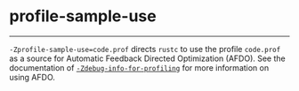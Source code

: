 # profile-sample-use

---

`-Zprofile-sample-use=code.prof` directs `rustc` to use the profile
`code.prof` as a source for Automatic Feedback Directed Optimization (AFDO).
See the documentation of [`-Zdebug-info-for-profiling`] for more information
on using AFDO.

[`-Zdebug-info-for-profiling`]: debug_info_for_profiling.html
